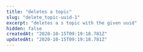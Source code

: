```yaml
---
title: "deletes a topic"
slug: "delete_topic-uuid-1"
excerpt: "deletes a s topic with the given uuid"
hidden: false
createdAt: "2020-10-15T09:19:18.781Z"
updatedAt: "2020-10-15T09:19:18.781Z"
---
```


